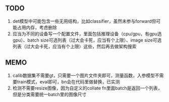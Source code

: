 ## TODO
1. det模型中可能包含一些无用结构，比如classifier，虽然未参与forward但可能占用内存，考虑删除
2. 应当为不同的设备写一个配置文件，里面包括推理设备（cpu/gpu，有gpu选gpu）、batch size可选列表（过大会卡死，应当有个上限）、image size可选列表（过大会卡死，应当有个上限）这些，然后再去做架构搜索

## MEMO
1. calib数据集不需要gt，只需要一个图片文件夹即可，测量函数，入参模型不需要train模式，eval即可，bn会在代码里做替换，已实测
2. 检测不需要resize图像，因为自定义的collate fn里面batch是返回一个列表，但是分类需要统一batch里的图像尺寸